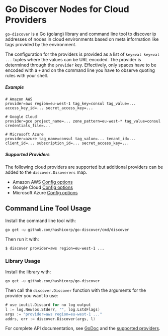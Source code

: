 # Go Discover Nodes for Cloud Providers

`go-discover` is a Go (golang) library and command line tool to discover
ip addresses of nodes in cloud environments based on meta information
like tags provided by the environment.

The configuration for the providers is provided as a list of `key=val
key=val ...` tuples where the values can be URL encoded. The provider is
determined through the `provider` key. Effectively, only spaces have to
be encoded with a `+` and on the command line you have to observe
quoting rules with your shell.

##### Example

```
# Amazon AWS
provider=aws region=eu-west-1 tag_key=consul tag_value=... access_key_id=... secret_access_key=...

# Google Cloud
provider=gce project_name=... zone_pattern=eu-west-* tag_value=consul credentials_file=...

# Microsoft Azure
provider=azure tag_name=consul tag_value=... tenant_id=... client_id=... subscription_id=... secret_access_key=...
```

##### Supported Providers

The following cloud providers are supported but additional providers
can be added to the `discover.Disoverers` map.

 * Amazon AWS [Config options](http://godoc.org/github.com/hashicorp/go-discover/aws)
 * Google Cloud [Config options](http://godoc.org/github.com/hashicorp/go-discover/gce)
 * Microsoft Azure [Config options](http://godoc.org/github.com/hashicorp/go-discover/azure)

## Command Line Tool Usage

Install the command line tool with:

```
go get -u github.com/hashicorp/go-discover/cmd/discover
```

Then run it with:

```
$ discover provider=aws region=eu-west-1 ...
```

### Library Usage

Install the library with:

```
go get -u github.com/hashicorp/go-discover
```

Then call the `discover.Discover` function with the arguments
for the provider you want to use:


```go
# use ioutil.Discard for no log output
l := log.New(os.Stderr, "", log.LstdFlags)
args := "provider=aws region=eu-west-1 ..."
addrs, err := discover.Discover(args, l)
```

For complete API documentation, see [GoDoc](https://godoc.org/github.com/hashicorp/go-discover) and
the [supported providers](http://godoc.org/github.com/hashicorp/go-discover#pkg-subdirectories).

